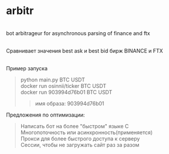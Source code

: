 # arbitr
<br/>bot arbitrageur for asynchronous parsing of finance and ftx  

<br/>Сравнивает значения best ask и best bid бирж BINANCE и FTX

<br/>Пример запуска 
 > python main.py BTC USDT  
 > docker run osinnii/ticker BTC USDT   
 > docker run 903994d76b01 BTC USDT  
 > > имя образа: 903994d76b01  

Предложения по оптимизации: <br/>
>Написать бот на более "быстром" языке C  
>Многопоточность или асинхронность(применяется)  
>Прокси для более быстрого доступа к серверу  
>Сессии, чтобы не загружать сайт раз за разом  

